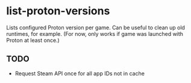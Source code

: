 # list-proton-versions

Lists configured Proton version per game. Can be useful to clean up old runtimes, for example. (For now, only works if game was launched with Proton at least once.)

## TODO

* Request Steam API once for all app IDs not in cache
